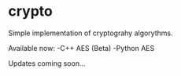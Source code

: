 # crypto
Simple implementation of cryptograhy algorythms.

Available now:
  -C++ AES (Beta)
  -Python AES

Updates coming soon...
